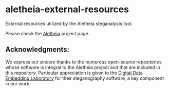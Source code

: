 # aletheia-external-resources
External resources utilized by the Aletheia steganalysis tool.

Please check the [Aletheia](https://github.com/daniellerch/aletheia) project page.


## Acknowledgments:
We express our sincere thanks to the numerous open-source repositories whose software is integral 
to the Aletheia project and that are included in this repository. Particular appreciation is given to 
the [Digital Data Embedding Laboratory](http://dde.binghamton.edu/download/) for their steganography 
software, a key component in our work.
